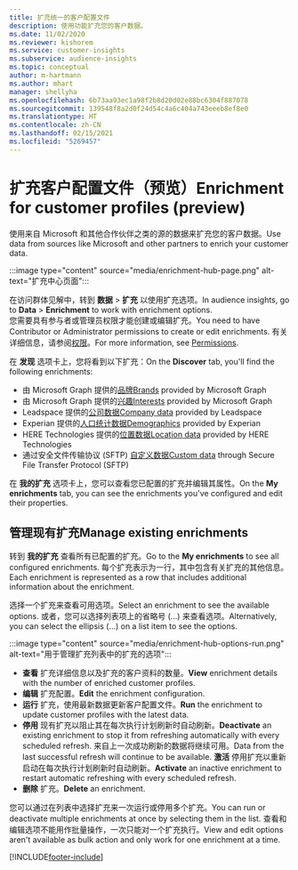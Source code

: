 ```yaml
---
title: 扩充统一的客户配置文件
description: 使用功能扩充您的客户数据。
ms.date: 11/02/2020
ms.reviewer: kishorem
ms.service: customer-insights
ms.subservice: audience-insights
ms.topic: conceptual
author: m-hartmann
ms.author: mhart
manager: shellyha
ms.openlocfilehash: 6b73aa93ec1a98f2b8d20d02e88bc6304f887078
ms.sourcegitcommit: 139548f8a2d0f24d54c4a6c404a743eeeb8ef8e0
ms.translationtype: HT
ms.contentlocale: zh-CN
ms.lasthandoff: 02/15/2021
ms.locfileid: "5269457"
---
```

# <a name="enrichment-for-customer-profiles-preview"></a><span data-ttu-id="e71a9-103">扩充客户配置文件（预览）</span><span class="sxs-lookup"><span data-stu-id="e71a9-103">Enrichment for customer profiles (preview)</span></span>

<span data-ttu-id="e71a9-104">使用来自 Microsoft 和其他合作伙伴之类的源的数据来扩充您的客户数据。</span><span class="sxs-lookup"><span data-stu-id="e71a9-104">Use data from sources like Microsoft and other partners to enrich your customer data.</span></span>

:::image type="content" source="media/enrichment-hub-page.png" alt-text="扩充中心页面":::

<span data-ttu-id="e71a9-106">在访问群体见解中，转到 **数据** > **扩充** 以使用扩充选项。</span><span class="sxs-lookup"><span data-stu-id="e71a9-106">In audience insights, go to **Data** > **Enrichment** to work with enrichment options.</span></span>    
<span data-ttu-id="e71a9-107">您需要具有参与者或管理员权限才能创建或编辑扩充。</span><span class="sxs-lookup"><span data-stu-id="e71a9-107">You need to have Contributor or Administrator permissions to create or edit enrichments.</span></span> <span data-ttu-id="e71a9-108">有关详细信息，请参阅[权限](permissions.md)。</span><span class="sxs-lookup"><span data-stu-id="e71a9-108">For more information, see [Permissions](permissions.md).</span></span>

<span data-ttu-id="e71a9-109">在 **发现** 选项卡上，您将看到以下扩充：</span><span class="sxs-lookup"><span data-stu-id="e71a9-109">On the **Discover** tab, you'll find the following enrichments:</span></span>

- <span data-ttu-id="e71a9-110">由 Microsoft Graph 提供的[品牌](enrichment-microsoft-graph.md)</span><span class="sxs-lookup"><span data-stu-id="e71a9-110">[Brands](enrichment-microsoft-graph.md) provided by Microsoft Graph</span></span>
- <span data-ttu-id="e71a9-111">由 Microsoft Graph 提供的[兴趣](enrichment-microsoft-graph.md)</span><span class="sxs-lookup"><span data-stu-id="e71a9-111">[Interests](enrichment-microsoft-graph.md) provided by Microsoft Graph</span></span>
- <span data-ttu-id="e71a9-112">Leadspace 提供的[公司数据](enrichment-leadspace.md)</span><span class="sxs-lookup"><span data-stu-id="e71a9-112">[Company data](enrichment-leadspace.md) provided by Leadspace</span></span>
- <span data-ttu-id="e71a9-113">Experian 提供的[人口统计数据](enrichment-experian.md)</span><span class="sxs-lookup"><span data-stu-id="e71a9-113">[Demographics](enrichment-experian.md) provided by Experian</span></span>
- <span data-ttu-id="e71a9-114">HERE Technologies 提供的[位置数据](enrichment-here.md)</span><span class="sxs-lookup"><span data-stu-id="e71a9-114">[Location data](enrichment-here.md) provided by HERE Technologies</span></span>
- <span data-ttu-id="e71a9-115">通过安全文件传输协议 (SFTP) [自定义数据](enrichment-SFTP-custom-import.md)</span><span class="sxs-lookup"><span data-stu-id="e71a9-115">[Custom data](enrichment-SFTP-custom-import.md) through Secure File Transfer Protocol (SFTP)</span></span>

<span data-ttu-id="e71a9-116">在 **我的扩充** 选项卡上，您可以查看您已配置的扩充并编辑其属性。</span><span class="sxs-lookup"><span data-stu-id="e71a9-116">On the **My enrichments** tab, you can see the enrichments you've configured and edit their properties.</span></span>

## <a name="manage-existing-enrichments"></a><span data-ttu-id="e71a9-117">管理现有扩充</span><span class="sxs-lookup"><span data-stu-id="e71a9-117">Manage existing enrichments</span></span>

<span data-ttu-id="e71a9-118">转到 **我的扩充** 查看所有已配置的扩充。</span><span class="sxs-lookup"><span data-stu-id="e71a9-118">Go to the **My enrichments** to see all configured enrichments.</span></span> <span data-ttu-id="e71a9-119">每个扩充表示为一行，其中包含有关扩充的其他信息。</span><span class="sxs-lookup"><span data-stu-id="e71a9-119">Each enrichment is represented as a row that includes additional information about the enrichment.</span></span>

<span data-ttu-id="e71a9-120">选择一个扩充来查看可用选项。</span><span class="sxs-lookup"><span data-stu-id="e71a9-120">Select an enrichment to see the available options.</span></span> <span data-ttu-id="e71a9-121">或者，您可以选择列表项上的省略号 (...) 来查看选项。</span><span class="sxs-lookup"><span data-stu-id="e71a9-121">Alternatively, you can select the ellipsis (...) on a list item to see the options.</span></span>

:::image type="content" source="media/enrichment-hub-options-run.png" alt-text="用于管理扩充列表中的扩充的选项":::

- <span data-ttu-id="e71a9-123">**查看** 扩充详细信息以及扩充的客户资料的数量。</span><span class="sxs-lookup"><span data-stu-id="e71a9-123">**View** enrichment details with the number of enriched customer profiles.</span></span>
- <span data-ttu-id="e71a9-124">**编辑** 扩充配置。</span><span class="sxs-lookup"><span data-stu-id="e71a9-124">**Edit** the enrichment configuration.</span></span>
- <span data-ttu-id="e71a9-125">**运行** 扩充，使用最新数据更新客户配置文件。</span><span class="sxs-lookup"><span data-stu-id="e71a9-125">**Run** the enrichment to update customer profiles with the latest data.</span></span>
- <span data-ttu-id="e71a9-126">**停用** 现有扩充以阻止其在每次执行计划刷新时自动刷新。</span><span class="sxs-lookup"><span data-stu-id="e71a9-126">**Deactivate** an existing enrichment to stop it from refreshing automatically with every scheduled refresh.</span></span> <span data-ttu-id="e71a9-127">来自上一次成功刷新的数据将继续可用。</span><span class="sxs-lookup"><span data-stu-id="e71a9-127">Data from the last successful refresh will continue to be available.</span></span> <span data-ttu-id="e71a9-128">**激活** 停用扩充以重新启动在每次执行计划刷新时自动刷新。</span><span class="sxs-lookup"><span data-stu-id="e71a9-128">**Activate** an inactive enrichment to restart automatic refreshing with every scheduled refresh.</span></span>
- <span data-ttu-id="e71a9-129">**删除** 扩充。</span><span class="sxs-lookup"><span data-stu-id="e71a9-129">**Delete** an enrichment.</span></span>

<span data-ttu-id="e71a9-130">您可以通过在列表中选择扩充来一次运行或停用多个扩充。</span><span class="sxs-lookup"><span data-stu-id="e71a9-130">You can run or deactivate multiple enrichments at once by selecting them in the list.</span></span> <span data-ttu-id="e71a9-131">查看和编辑选项不能用作批量操作，一次只能对一个扩充执行。</span><span class="sxs-lookup"><span data-stu-id="e71a9-131">View and edit options aren't available as bulk action and only work for one enrichment at a time.</span></span>


[!INCLUDE[footer-include](../includes/footer-banner.md)]